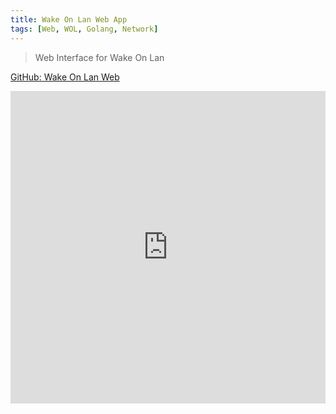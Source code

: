 ```yaml
---
title: Wake On Lan Web App
tags: [Web, WOL, Golang, Network]
---
```


> Web Interface for Wake On Lan

[GitHub: Wake On Lan Web](https://github.com/HuakunShen/wol-web)

<iframe width="100%" height="500" src="https://www.youtube.com/embed/tdLDhOuIWwU" title="WOL Web - WakeOnLan in one click" frameborder="0" allow="accelerometer; autoplay; clipboard-write; encrypted-media; gyroscope; picture-in-picture; web-share" allowfullscreen></iframe>
